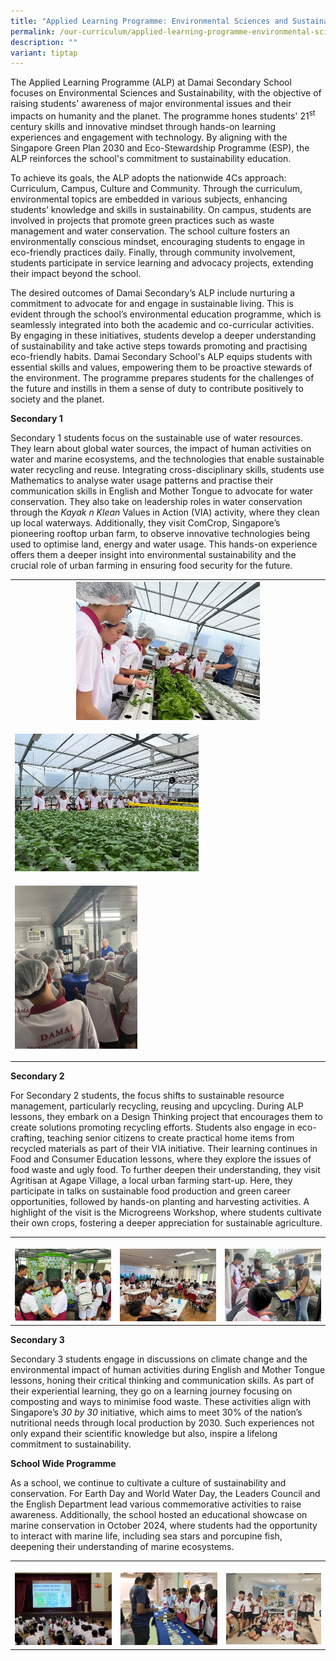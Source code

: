 ```yaml
---
title: "Applied Learning Programme: Environmental Sciences and Sustainability"
permalink: /our-curriculum/applied-learning-programme-environmental-sciences-and-sustainability/
description: ""
variant: tiptap
---
```

<p>The Applied Learning Programme (ALP) at Damai Secondary School focuses
on Environmental Sciences and Sustainability, with the objective of raising
students' awareness of major environmental issues and their impacts on
humanity and the planet. The programme hones students' 21<sup>st</sup> century
skills and innovative mindset through hands-on learning experiences and
engagement with technology. By aligning with the Singapore Green Plan 2030
and Eco-Stewardship Programme (ESP), the ALP reinforces the school's commitment
to sustainability education.</p>
<p>To achieve its goals, the ALP adopts the nationwide 4Cs approach: Curriculum,
Campus, Culture and Community. Through the curriculum, environmental topics
are embedded in various subjects, enhancing students’ knowledge and skills
in sustainability. On campus, students are involved in projects that promote
green practices such as waste management and water conservation. The school
culture fosters an environmentally conscious mindset, encouraging students
to engage in eco-friendly practices daily. Finally, through community involvement,
students participate in service learning and advocacy projects, extending
their impact beyond the school.</p>
<p>The desired outcomes of Damai Secondary’s ALP include nurturing a commitment
to advocate for and engage in sustainable living. This is evident through
the school’s environmental education programme, which is seamlessly integrated
into both the academic and co-curricular activities. By engaging in these
initiatives, students develop a deeper understanding of sustainability
and take active steps towards promoting and practising eco-friendly habits.
Damai Secondary School's ALP equips students with essential skills and
values, empowering them to be proactive stewards of the environment. The
programme prepares students for the challenges of the future and instills
in them a sense of duty to contribute positively to society and the planet.</p>
<p><strong>Secondary 1</strong>
</p>
<p>Secondary 1 students focus on the sustainable use of water resources.
They learn about global water sources, the impact of human activities on
water and marine ecosystems, and the technologies that enable sustainable
water recycling and reuse. Integrating cross-disciplinary skills, students
use Mathematics to analyse water usage patterns and practise their communication
skills in English and Mother Tongue to advocate for water conservation.
They also take on leadership roles in water conservation through the <em>Kayak n Klean </em>Values
in Action (VIA) activity, where they clean up local waterways. Additionally,
they visit ComCrop, Singapore’s pioneering rooftop urban farm, to observe
innovative technologies being used to optimise land, energy and water usage.
This hands-on experience offers them a deeper insight into environmental
sustainability and the crucial role of urban farming in ensuring food security
for the future.</p>
<table style="minWidth: 25px">
<colgroup>
<col>
</colgroup>
<tbody>
<tr>
<th rowspan="1" colspan="1">
<div class="isomer-image-wrapper">
<img style="width: 60%;" height="auto" width="100%" alt="" src="/images/Curriculum/ALP/ALP_2025_01.jpg">
</div>
<p></p>
</th>
</tr>
<tr>
<td rowspan="1" colspan="1">
<div class="isomer-image-wrapper">
<img style="width: 60%;" height="auto" width="100%" alt="" src="/images/Curriculum/ALP/ALP_2025_03.jpg">
</div>
<p></p>
</td>
</tr>
<tr>
<td rowspan="1" colspan="1">
<div class="isomer-image-wrapper">
<img style="width: 40%;" height="auto" width="100%" alt="" src="/images/Curriculum/ALP/ALP_2025_02.jpg">
</div>
<p></p>
</td>
</tr>
</tbody>
</table>
<p><strong>Secondary 2</strong>
</p>
<p>For Secondary 2 students, the focus shifts to sustainable resource management,
particularly recycling, reusing and upcycling. During ALP lessons, they
embark on a Design Thinking project that encourages them to create solutions
promoting recycling efforts. Students also engage in eco-crafting, teaching
senior citizens to create practical home items from recycled materials
as part of their VIA initiative. Their learning continues in Food and Consumer
Education lessons, where they explore the issues of food waste and ugly
food. To further deepen their understanding, they visit Agritisan at Agape
Village, a local urban farming start-up. Here, they participate in talks
on sustainable food production and green career opportunities, followed
by hands-on planting and harvesting activities. A highlight of the visit
is the Microgreens Workshop, where students cultivate their own crops,
fostering a deeper appreciation for sustainable agriculture.</p>
<table style="minWidth: 75px">
<colgroup>
<col>
<col>
<col>
</colgroup>
<tbody>
<tr>
<th rowspan="1" colspan="1">
<p></p>
<div class="isomer-image-wrapper">
<img style="width: 100%" height="auto" width="100%" alt="" src="/images/Curriculum/ALP/ALP_2025_04.jpg">
</div>
</th>
<th rowspan="1" colspan="1">
<p></p>
<div class="isomer-image-wrapper">
<img style="width: 100%" height="auto" width="100%" alt="" src="/images/Curriculum/ALP/ALP_2025_05.jpg">
</div>
</th>
<th rowspan="1" colspan="1">
<p></p>
<div class="isomer-image-wrapper">
<img style="width: 100%" height="auto" width="100%" alt="" src="/images/Curriculum/ALP/ALP_2025_06.jpg">
</div>
</th>
</tr>
</tbody>
</table>
<p><strong>Secondary 3</strong>
</p>
<p>Secondary 3 students engage in discussions on climate change and the environmental
impact of human activities during English and Mother Tongue lessons, honing
their critical thinking and communication skills. As part of their experiential
learning, they go on a learning journey focusing on composting and ways
to minimise food waste. These activities align with Singapore’s <em>30 by 30</em> initiative,
which aims to meet 30% of the nation’s nutritional needs through local
production by 2030. Such experiences not only expand their scientific knowledge
but also, inspire a lifelong commitment to sustainability.</p>
<p><strong>School Wide Programme</strong>
</p>
<p>As a school, we continue to cultivate a culture of sustainability and
conservation. For Earth Day and World Water Day, the Leaders Council and
the English Department lead various commemorative activities to raise awareness.
Additionally, the school hosted an educational showcase on marine conservation
in October 2024, where students had the opportunity to interact with marine
life, including sea stars and porcupine fish, deepening their understanding
of marine ecosystems.</p>
<table style="minWidth: 75px">
<colgroup>
<col>
<col>
<col>
</colgroup>
<tbody>
<tr>
<th rowspan="1" colspan="1">
<p></p>
<div class="isomer-image-wrapper">
<img style="width: 100%" height="auto" width="100%" alt="" src="/images/Curriculum/ALP/ALP_2025_07.jpg">
</div>
</th>
<th rowspan="1" colspan="1">
<p></p>
<div class="isomer-image-wrapper">
<img style="width: 100%" height="auto" width="100%" alt="" src="/images/Curriculum/ALP/ALP_2025_08.jpg">
</div>
</th>
<th rowspan="1" colspan="1">
<p></p>
<div class="isomer-image-wrapper">
<img style="width: 100%" height="auto" width="100%" alt="" src="/images/Curriculum/ALP/ALP_2025_09.jpg">
</div>
</th>
</tr>
</tbody>
</table>
<p></p>